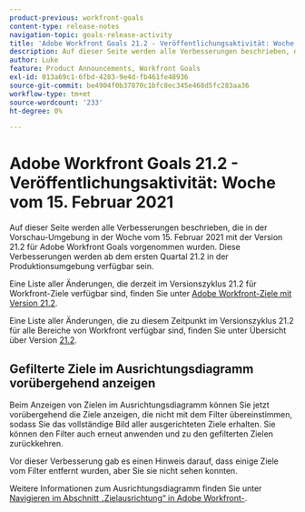 ```yaml
---
product-previous: workfront-goals
content-type: release-notes
navigation-topic: goals-release-activity
title: 'Adobe Workfront Goals 21.2 - Veröffentlichungsaktivität: Woche vom 15. Februar 2021'
description: Auf dieser Seite werden alle Verbesserungen beschrieben, die in der Vorschau-Umgebung in der Woche vom 15. Februar 2021 mit der Version 21.2 für Adobe Workfront Goals vorgenommen wurden. Diese Verbesserungen werden ab dem ersten Quartal 21.2 in der Produktionsumgebung verfügbar sein.
author: Luke
feature: Product Announcements, Workfront Goals
exl-id: 013a69c1-6fbd-4283-9e4d-fb461fe48936
source-git-commit: be4904f0b37870c1bfc8ec345e468d5fc283aa36
workflow-type: tm+mt
source-wordcount: '233'
ht-degree: 0%

---
```


# Adobe Workfront Goals 21.2 - Veröffentlichungsaktivität: Woche vom 15. Februar 2021

Auf dieser Seite werden alle Verbesserungen beschrieben, die in der Vorschau-Umgebung in der Woche vom 15. Februar 2021 mit der Version 21.2 für Adobe Workfront Goals vorgenommen wurden. Diese Verbesserungen werden ab dem ersten Quartal 21.2 in der Produktionsumgebung verfügbar sein.

Eine Liste aller Änderungen, die derzeit im Versionszyklus 21.2 für Workfront-Ziele verfügbar sind, finden Sie unter [Adobe Workfront-Ziele mit Version 21.2](../../../../product-announcements/product-releases/goals-release-activity/goals-21.2-release/goals-release-21-2.md).

Eine Liste aller Änderungen, die zu diesem Zeitpunkt im Versionszyklus 21.2 für alle Bereiche von Workfront verfügbar sind, finden Sie unter Übersicht über Version [21.2](../../../../product-announcements/product-releases/21.2-release-activity/21-2-release-overview.md).

## Gefilterte Ziele im Ausrichtungsdiagramm vorübergehend anzeigen

Beim Anzeigen von Zielen im Ausrichtungsdiagramm können Sie jetzt vorübergehend die Ziele anzeigen, die nicht mit dem Filter übereinstimmen, sodass Sie das vollständige Bild aller ausgerichteten Ziele erhalten. Sie können den Filter auch erneut anwenden und zu den gefilterten Zielen zurückkehren.

Vor dieser Verbesserung gab es einen Hinweis darauf, dass einige Ziele vom Filter entfernt wurden, aber Sie sie nicht sehen konnten.

Weitere Informationen zum Ausrichtungsdiagramm finden Sie unter [Navigieren im Abschnitt „Zielausrichtung“ in Adobe Workfront-](../../../../workfront-goals/goal-alignment/navigate-goal-alignment-chart.md).

